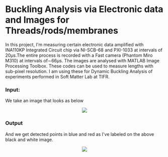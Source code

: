 # Buckling Analysis via Electronic data and Images for Threads/rods/membranes
In this project, I'm measuring certain electronic data amplified with INA110KP Integrated Circuit chip via NI-SCB-68 and PXI-1033 at intervals of 20μs.The entire process is recorded with a Fast camera (Phantom Miro M310) at intervals of∼66μs. The images are analysed with MATLAB Image Processing Toolbox. These codes can be used to measure lengths with sub-pixel resolution. 
I am using these for Dynamic Buckling Analysis of experiments performed in Soft Matter Lab at TIFR.

### Input: 
We take an image that looks as below
<p align="center">
  <img src="https://github.com/harshjn/DynamicBucklingRubberAnalysis.m/blob/master/image_fixed_width-2">  
</p>

### Output
And we get detected points in blue and red as I've labeled on the above black and white image.
<p align="center">
  <img src="https://github.com/harshjn/DynamicBucklingRubberAnalysis.m/blob/master/image_fixed_width">  
</p>
